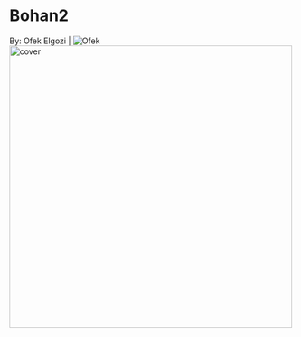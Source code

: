 # Bohan2
 By: Ofek Elgozi | <img src="https://img.shields.io/badge/Ofek-Programmer-blue" alt="Ofek" > 
<img src="http://www.stimulate-ejd.eu/sites/default/files/styles/xl/public/MathMatical_Modelling_0.PNG?itok=Q8UUj5dD" align="center"
     alt="cover" width="500" height="500">
